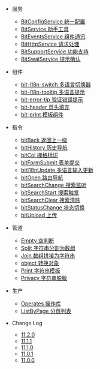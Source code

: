 - 服务
  - [BitConfigService 统一配置](common/bit-config-service)
  - [BitService 助手工具](common/bit-service)
  - [BitEventsService 组件通讯](common/bit-events-service)
  - [BitHttpService 请求处理](common/bit-http-service)
  - [BitSupportService 功能支持](common/bit-support-service)
  - [BitSwalService 提示确认](common/bit-swal-service)

- 组件
  - [bit-i18n-switch 多语言切换器](component/bit-i18n-switch)
  - [bit-i18n-tooltip 多语言提示](component/bit-i18n-tooltip)
  - [bit-error-tip 验证错误提示](component/bit-error-tip)
  - [bit-header 页头填充](component/bit-header)
  - [bit-print 模板组件](component/bit-print)

- 指令
  - [bitBack 返回上一级](directive/bit-back)
  - [bitHistory 历史导航](directive/bit-history)
  - [bitCol 栅格标识](directive/bit-col)
  - [bitFormSubmit 表单提交](directive/bit-form-submit)
  - [bitI18nUpdate 多语言输入更新](directive/bit-i18n-update)
  - [bitOpen 路由导航](directive/bit-open)
  - [bitSearchChange 搜索监听](directive/bit-search-change)
  - [bitSearchStart 搜索触发](directive/bit-search-start)
  - [bitSearchClear 搜索清除](directive/bit-search-clear)
  - [bitStatusChange 状态切换](directive/bit-status-change)
  - [bitUpload 上传](directive/bit-upload)

- 管道
  - [Empty 空判断](pipe/empty)
  - [Split 字符串分割为数组](pipe/split)
  - [Join 数组拼接为字符串](pipe/join)
  - [object 转换对象](pipe/object)
  - [Print 字符串模板](pipe/print)
  - [Privacy 字符串脱敏](pipe/privacy)

- 生产
  - [Operates 操作库](extra/operates)
  - [ListByPage 分页列表](factory/list-by-page)

- Change Log
  - [11.2.0](changelog/11.2.0)
  - [11.1.1](changelog/11.1.1)
  - [11.1.0](changelog/11.1.0)
  - [11.0.1](changelog/11.0.1)
  - [11.0.0](changelog/11.0.0)
